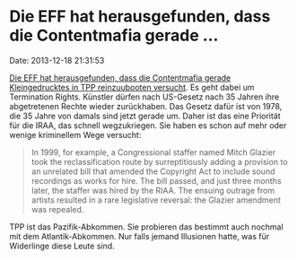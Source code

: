 Die EFF hat herausgefunden, dass die Contentmafia gerade \...
=============================================================

Date: 2013-12-18 21:31:53

[Die EFF hat herausgefunden, dass die Contentmafia gerade
Kleingedrucktes in TPP reinzuubooten
versucht](https://www.eff.org/deeplinks/2013/12/tpps-attack-artists-termination-rights).
Es geht dabei um Termination Rights. Künstler dürfen nach US-Gesetz nach
35 Jahren ihre abgetretenen Rechte wieder zurückhaben. Das Gesetz dafür
ist von 1978, die 35 Jahre von damals sind jetzt gerade um. Daher ist
das eine Priorität für die IRAA, das schnell wegzukriegen. Sie haben es
schon auf mehr oder wenige kriminellem Wege versucht:

> In 1999, for example, a Congressional staffer named Mitch Glazier took
> the reclassification route by surreptitiously adding a provision to an
> unrelated bill that amended the Copyright Act to include sound
> recordings as works for hire. The bill passed, and just three months
> later, the staffer was hired by the RIAA. The ensuing outrage from
> artists resulted in a rare legislative reversal: the Glazier amendment
> was repealed.

TPP ist das Pazifik-Abkommen. Sie probieren das bestimmt auch nochmal
mit dem Atlantik-Abkommen. Nur falls jemand Illusionen hatte, was für
Widerlinge diese Leute sind.
